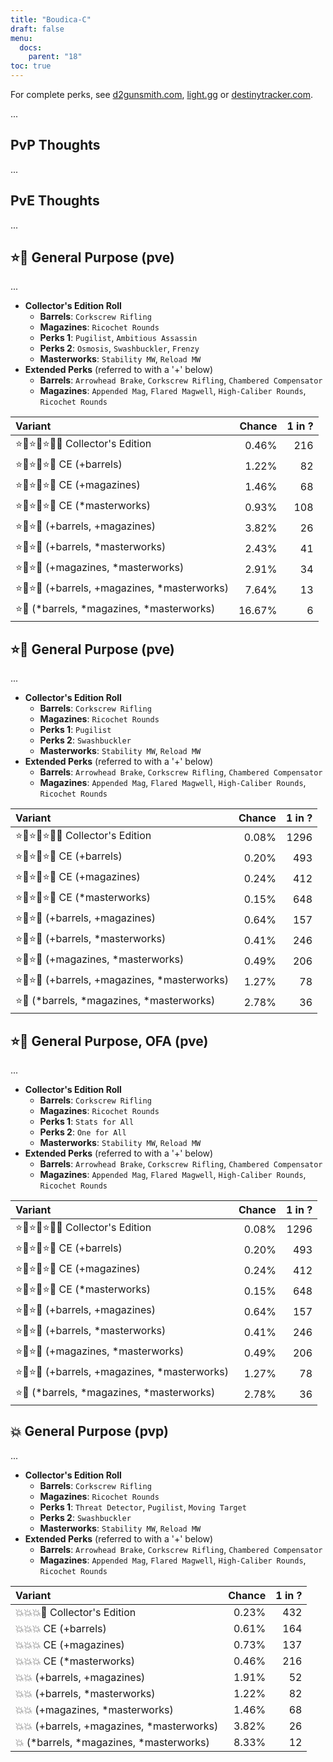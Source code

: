 ```yaml
---
title: "Boudica-C"
draft: false
menu:
  docs:
    parent: "18"
toc: true
---
```


For complete perks, see [d2gunsmith.com](https://d2gunsmith.com/w/1916287826), [light.gg](https://www.light.gg/db/items/1916287826) or [destinytracker.com](https://destinytracker.com/destiny-2/db/items/1916287826).

...

## PvP Thoughts

...

## PvE Thoughts

...

## ⭐👾 General Purpose (pve)

...

* **Collector's Edition Roll**
  * **Barrels**: `Corkscrew Rifling`
  * **Magazines**: `Ricochet Rounds`
  * **Perks 1**: `Pugilist`, `Ambitious Assassin`
  * **Perks 2**: `Osmosis`, `Swashbuckler`, `Frenzy`
  * **Masterworks**: `Stability MW`, `Reload MW`
* **Extended Perks** (referred to with a '+' below)
  * **Barrels**: `Arrowhead Brake`, `Corkscrew Rifling`, `Chambered Compensator`
  * **Magazines**: `Appended Mag`, `Flared Magwell`, `High-Caliber Rounds`, `Ricochet Rounds`

| Variant | Chance | 1 in ? |
|:-|-:|-:|
| ⭐👾⭐👾⭐👾🌟 Collector's Edition | 0.46% | 216 |
| ⭐👾⭐👾⭐👾 CE (+barrels) | 1.22% | 82 |
| ⭐👾⭐👾⭐👾 CE (+magazines) | 1.46% | 68 |
| ⭐👾⭐👾⭐👾 CE (*masterworks) | 0.93% | 108 |
| ⭐👾⭐👾 (+barrels, +magazines) | 3.82% | 26 |
| ⭐👾⭐👾 (+barrels, *masterworks) | 2.43% | 41 |
| ⭐👾⭐👾 (+magazines, *masterworks) | 2.91% | 34 |
| ⭐👾⭐👾 (+barrels, +magazines, *masterworks) | 7.64% | 13 |
| ⭐👾 (*barrels, *magazines, *masterworks) | 16.67% | 6 |

## ⭐👾 General Purpose (pve)

...

* **Collector's Edition Roll**
  * **Barrels**: `Corkscrew Rifling`
  * **Magazines**: `Ricochet Rounds`
  * **Perks 1**: `Pugilist`
  * **Perks 2**: `Swashbuckler`
  * **Masterworks**: `Stability MW`, `Reload MW`
* **Extended Perks** (referred to with a '+' below)
  * **Barrels**: `Arrowhead Brake`, `Corkscrew Rifling`, `Chambered Compensator`
  * **Magazines**: `Appended Mag`, `Flared Magwell`, `High-Caliber Rounds`, `Ricochet Rounds`

| Variant | Chance | 1 in ? |
|:-|-:|-:|
| ⭐👾⭐👾⭐👾🌟 Collector's Edition | 0.08% | 1296 |
| ⭐👾⭐👾⭐👾 CE (+barrels) | 0.20% | 493 |
| ⭐👾⭐👾⭐👾 CE (+magazines) | 0.24% | 412 |
| ⭐👾⭐👾⭐👾 CE (*masterworks) | 0.15% | 648 |
| ⭐👾⭐👾 (+barrels, +magazines) | 0.64% | 157 |
| ⭐👾⭐👾 (+barrels, *masterworks) | 0.41% | 246 |
| ⭐👾⭐👾 (+magazines, *masterworks) | 0.49% | 206 |
| ⭐👾⭐👾 (+barrels, +magazines, *masterworks) | 1.27% | 78 |
| ⭐👾 (*barrels, *magazines, *masterworks) | 2.78% | 36 |

## ⭐👾 General Purpose, OFA (pve)

...

* **Collector's Edition Roll**
  * **Barrels**: `Corkscrew Rifling`
  * **Magazines**: `Ricochet Rounds`
  * **Perks 1**: `Stats for All`
  * **Perks 2**: `One for All`
  * **Masterworks**: `Stability MW`, `Reload MW`
* **Extended Perks** (referred to with a '+' below)
  * **Barrels**: `Arrowhead Brake`, `Corkscrew Rifling`, `Chambered Compensator`
  * **Magazines**: `Appended Mag`, `Flared Magwell`, `High-Caliber Rounds`, `Ricochet Rounds`

| Variant | Chance | 1 in ? |
|:-|-:|-:|
| ⭐👾⭐👾⭐👾🌟 Collector's Edition | 0.08% | 1296 |
| ⭐👾⭐👾⭐👾 CE (+barrels) | 0.20% | 493 |
| ⭐👾⭐👾⭐👾 CE (+magazines) | 0.24% | 412 |
| ⭐👾⭐👾⭐👾 CE (*masterworks) | 0.15% | 648 |
| ⭐👾⭐👾 (+barrels, +magazines) | 0.64% | 157 |
| ⭐👾⭐👾 (+barrels, *masterworks) | 0.41% | 246 |
| ⭐👾⭐👾 (+magazines, *masterworks) | 0.49% | 206 |
| ⭐👾⭐👾 (+barrels, +magazines, *masterworks) | 1.27% | 78 |
| ⭐👾 (*barrels, *magazines, *masterworks) | 2.78% | 36 |

## 💥 General Purpose (pvp)

...

* **Collector's Edition Roll**
  * **Barrels**: `Corkscrew Rifling`
  * **Magazines**: `Ricochet Rounds`
  * **Perks 1**: `Threat Detector`, `Pugilist`, `Moving Target`
  * **Perks 2**: `Swashbuckler`
  * **Masterworks**: `Stability MW`, `Reload MW`
* **Extended Perks** (referred to with a '+' below)
  * **Barrels**: `Arrowhead Brake`, `Corkscrew Rifling`, `Chambered Compensator`
  * **Magazines**: `Appended Mag`, `Flared Magwell`, `High-Caliber Rounds`, `Ricochet Rounds`

| Variant | Chance | 1 in ? |
|:-|-:|-:|
| 💥💥💥🌟 Collector's Edition | 0.23% | 432 |
| 💥💥💥 CE (+barrels) | 0.61% | 164 |
| 💥💥💥 CE (+magazines) | 0.73% | 137 |
| 💥💥💥 CE (*masterworks) | 0.46% | 216 |
| 💥💥 (+barrels, +magazines) | 1.91% | 52 |
| 💥💥 (+barrels, *masterworks) | 1.22% | 82 |
| 💥💥 (+magazines, *masterworks) | 1.46% | 68 |
| 💥💥 (+barrels, +magazines, *masterworks) | 3.82% | 26 |
| 💥 (*barrels, *magazines, *masterworks) | 8.33% | 12 |
